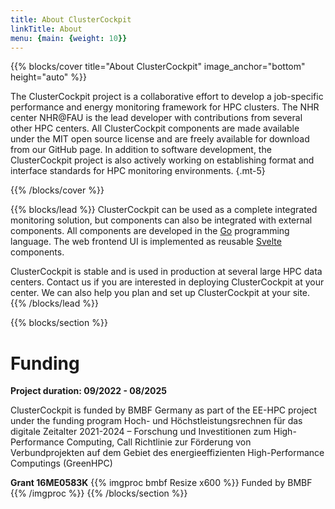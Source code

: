 ```yaml
---
title: About ClusterCockpit
linkTitle: About
menu: {main: {weight: 10}}
---
```


{{% blocks/cover title="About ClusterCockpit" image_anchor="bottom" height="auto" %}}

The ClusterCockpit project is a collaborative effort to develop a job-specific performance and energy monitoring framework for HPC clusters. The NHR center NHR@FAU is the lead developer with contributions from several other HPC centers. All ClusterCockpit components are made available under the MIT open source license and are freely available for download from our GitHub page. In addition to software development, the ClusterCockpit project is also actively working on establishing format and interface standards for HPC monitoring environments.
{.mt-5}

{{% /blocks/cover %}}

{{% blocks/lead %}}
ClusterCockpit can be used as a complete integrated monitoring solution, but components can also be integrated with external components. All components are developed in the [Go](https://go.dev) programming language. The web frontend UI is implemented as reusable [Svelte](https://svelte.dev) components.

ClusterCockpit is stable and is used in production at several large HPC data centers. Contact us if you are interested in deploying ClusterCockpit at your center. We can also help you plan and set up ClusterCockpit at your site.
{{% /blocks/lead %}}

{{% blocks/section %}}
# Funding

**Project duration: 09/2022 - 08/2025**

ClusterCockpit is funded by BMBF Germany as part of the EE-HPC project under the funding program Hoch- und Höchstleistungsrechnen für das digitale Zeitalter 2021-2024 – Forschung und Investitionen zum High-Performance Computing, Call Richtlinie zur Förderung von Verbundprojekten auf dem Gebiet des energieeffizienten High-Performance Computings (GreenHPC)

**Grant 16ME0583K**
{{% imgproc bmbf Resize x600 %}}
Funded by BMBF
{{% /imgproc %}}
{{% /blocks/section %}}

